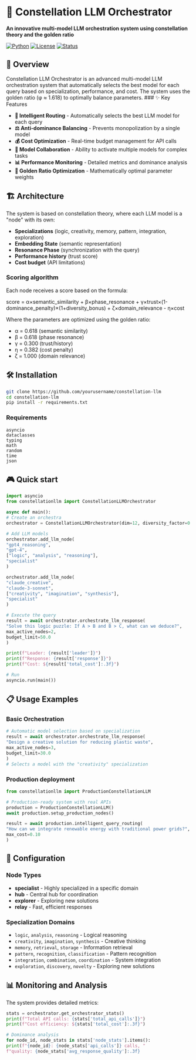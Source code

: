 # 🌟 Constellation LLM Orchestrator

**An innovative multi-model LLM orchestration system using constellation theory and the golden ratio**

[![Python](https://img.shields.io/badge/Python-3.8+-blue.svg)](https://python.org)
[![License](https://img.shields.io/badge/License-MIT-green.svg)](LICENSE)
[![Status](https://img.shields.io/badge/Status-Production%20Ready-brightgreen.svg)]()

## 🚀 Overview

Constellation LLM Orchestrator is an advanced multi-model LLM orchestration system that automatically selects the best model for each query based on specialization, performance, and cost. The system uses the golden ratio (φ ≈ 1.618) to optimally balance parameters. ### ✨ Key Features

- **🎯 Intelligent Routing** - Automatically selects the best LLM model for each query
- **⚖️ Anti-dominance Balancing** - Prevents monopolization by a single model
- **💰 Cost Optimization** - Real-time budget management for API calls
- **🤝 Model Collaboration** - Ability to activate multiple models for complex tasks
- **📊 Performance Monitoring** - Detailed metrics and dominance analysis
- **🌟 Golden Ratio Optimization** - Mathematically optimal parameter weights

## 🏗️ Architecture

The system is based on constellation theory, where each LLM model is a "node" with its own:
- **Specializations** (logic, creativity, memory, pattern, integration, exploration)
- **Embedding State** (semantic representation)
- **Resonance Phase** (synchronization with the query)
- **Performance history** (trust score)
- **Cost budget** (API limitations)

### Scoring algorithm

Each node receives a score based on the formula:

score = α×semantic_similarity + β×phase_resonance + γ×trust×(1-dominance_penalty)×(1+diversity_bonus) + ζ×domain_relevance - η×cost

Where the parameters are optimized using the golden ratio:
- α = 0.618 (semantic similarity)
- β = 0.618 (phase resonance)
- γ = 0.300 (trust/history)
- η = 0.382 (cost penalty)
- ζ = 1.000 (domain relevance)

## 🛠️ Installation

```bash
git clone https://github.com/yourusername/constellation-llm
cd constellation-llm
pip install -r requirements.txt
```

### Requirements
```
asyncio
dataclasses
typing
math
random
time
json
```

## 🎮 Quick start

```python
import asyncio
from constellationllm import ConstellationLLMOrchestrator

async def main(): 
# Create an orchestra 
orchestrator = ConstellationLLMOrchestrator(dim=12, diversity_factor=0.4) 

# Add LLM models 
orchestrator.add_llm_node( 
"gpt4_reasoning", 
"gpt-4", 
["logic", "analysis", "reasoning"], 
"specialist" 
) 

orchestrator.add_llm_node( 
"claude_creative", 
"claude-3-sonnet", 
["creativity", "imagination", "synthesis"], 
"specialist" 
) 

# Execute the query 
result = await orchestrator.orchestrate_llm_response( 
"Solve this logic puzzle: If A > B and B > C, what can we deduce?", 
max_active_nodes=2, 
budget_limit=50.0 
) 

print(f"Leader: {result['leader']}") 
print(f"Response: {result['response']}") 
print(f"Cost: ${result['total_cost']:.3f}")

# Run
asyncio.run(main())
```

## 📋 Usage Examples

### Basic Orchestration
```python
# Automatic model selection based on specialization
result = await orchestrator.orchestrate_llm_response(
"Design a creative solution for reducing plastic waste",
max_active_nodes=3,
budget_limit=30.0
)
# Selects a model with the "creativity" specialization
```

### Production deployment
```python
from constellationllm import ProductionConstellationLLM

# Production-ready system with real APIs
production = ProductionConstellationLLM()
await production.setup_production_nodes()

result = await production.intelligent_query_routing(
"How can we integrate renewable energy with traditional power grids?",
max_cost=0.10
)
```

## 🔧 Configuration

### Node Types
- **specialist** - Highly specialized in a specific domain
- **hub** - Central hub for coordination
- **explorer** - Exploring new solutions
- **relay** - Fast, efficient responses

### Specialization Domains
- `logic`, `analysis`, `reasoning` - Logical reasoning
- `creativity`, `imagination`, `synthesis` - Creative thinking
- `memory`, `retrieval`, `storage` - Information retrieval
- `pattern`, `recognition`, `classification` - Pattern recognition
- `integration`, `combination`, `coordination` - System integration
- `exploration`, `discovery`, `novelty` - Exploring new solutions

## 📊 Monitoring and Analysis

The system provides detailed metrics:

```python
stats = orchestrator.get_orchestrator_stats()
print(f"Total API calls: {stats['total_api_calls']}")
print(f"Cost efficiency: ${stats['total_cost']:.3f}")

# Dominance analysis
for node_id, node_stats in stats['node_stats'].items(): 
print(f"{node_id}: {node_stats['api_calls']} calls, " 
f"quality: {node_stats['avg_response_quality']:.3f}